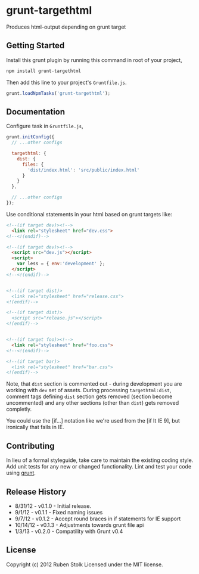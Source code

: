 # grunt-targethtml

Produces html-output depending on grunt target

## Getting Started

Install this grunt plugin by running this command in root of your project,

```bash
npm install grunt-targethtml
```
Then add this line to your project's `Gruntfile.js`.

```javascript
grunt.loadNpmTasks('grunt-targethtml');
```

## Documentation

Configure task in `Gruntfile.js`,

```javascript
grunt.initConfig({
  // ...other configs

  targethtml: {
    dist: {
      files: {
        'dist/index.html': 'src/public/index.html'
      }
    }
  },

  // ...other configs
});
```

Use conditional statements in your html based on grunt targets like:

```html
<!--(if target dev)><!-->
  <link rel="stylesheet" href="dev.css">
<!--<!(endif)-->

<!--(if target dev)><!-->
  <script src="dev.js"></script>
  <script>
    var less = { env:'development' };
  </script>
<!--<!(endif)-->


<!--(if target dist)>
  <link rel="stylesheet" href="release.css">
<!(endif)-->

<!--(if target dist)>
  <script src="release.js"></script>
<!(endif)-->


<!--(if target foo)><!-->
  <link rel="stylesheet" href="foo.css">
<!--<!(endif)-->

<!--(if target bar)>
  <link rel="stylesheet" href="bar.css">
<!(endif)-->
```

Note, that `dist` section is commented out - during development you are working with `dev` set of assets.
During processing `targethtml:dist`, comment tags defining `dist` section gets removed (section become uncommented) and any other sections (other than `dist`) gets removed completly.

You could use the [if...] notation like we're used from the [if lt IE 9], but ironically that fails in IE.

## Contributing
In lieu of a formal styleguide, take care to maintain the existing coding style. Add unit tests for any new or changed functionality. Lint and test your code using [grunt][grunt].

## Release History
* 8/31/12 - v0.1.0 - Initial release.
* 9/1/12 - v0.1.1 - Fixed naming issues
* 9/7/12 - v0.1.2 - Accept round braces in if statements for IE support
* 10/14/12 - v0.1.3 - Adjustments towards grunt file api
* 1/3/13 - v0.2.0 - Compatility with Grunt v0.4

## License
Copyright (c) 2012 Ruben Stolk
Licensed under the MIT license.

[grunt]: https://github.com/gruntjs/grunt
[getting_started]: https://github.com/gruntjs/grunt/wiki/Getting-started
